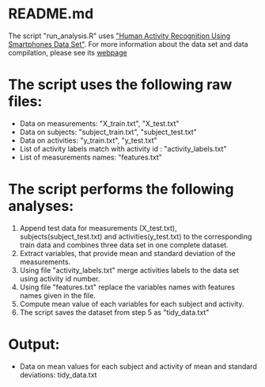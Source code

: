 README.md
==================================================================

The script "run_analysis.R" uses  ["Human Activity Recognition Using Smartphones Data Set"](https://d396qusza40orc.cloudfront.net/getdata%2Fprojectfiles%2FUCI%20HAR%20Dataset.zip).
For more information about the data set and data compilation, please see its [webpage](http://archive.ics.uci.edu/ml/datasets/Human+Activity+Recognition+Using+Smartphones#)


# The script uses the following raw files: 

- Data on measurements: 					"X_train.txt", "X_test.txt"
- Data on subjects: 						"subject_train.txt", "subject_test.txt"
- Data on activities: 						"y_train.txt", "y_test.txt"
- List of activity labels match with activity id : "activity_labels.txt"
- List of measurements names: 				"features.txt" 


# The script  performs the following analyses:

1. Append test data for measurements (X_test.txt), subjects(subject_test.txt) and activities(y_test.txt) to the corresponding train data and combines three data set in one complete dataset.
2. Extract variables, that provide mean and standard deviation of the measurements. 
3. Using file "activity_labels.txt" merge activities labels to the data set using activity id number.
4. Using file "features.txt" replace the variables names with features names given in the file.
5. Compute mean value of each variables for each subject and activity.
6. The script saves the dataset from step 5 as "tidy_data.txt"


# Output:

 - Data on mean values for each subject and activity of mean and standard deviations:  tidy_data.txt
